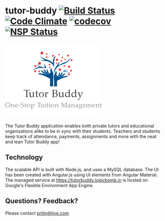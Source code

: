 # tutor-buddy [![Build Status](https://travis-ci.org/pritin-tyagaraj/tutor-buddy.svg?branch=master)](https://travis-ci.org/pritin-tyagaraj/tutor-buddy) [![Code Climate](https://lima.codeclimate.com/github/pritin-tyagaraj/tutor-buddy/badges/gpa.svg)](https://lima.codeclimate.com/github/pritin-tyagaraj/tutor-buddy) [![codecov](https://codecov.io/gh/pritin-tyagaraj/tutor-buddy/branch/master/graph/badge.svg)](https://codecov.io/gh/pritin-tyagaraj/tutor-buddy) [![NSP Status](https://nodesecurity.io/orgs/logicbombin/projects/1609a966-78bb-4389-898d-2415957c6f6a/badge)](https://nodesecurity.io/orgs/logicbombin/projects/1609a966-78bb-4389-898d-2415957c6f6a)

![Tutor Budy Logo](tutor-buddy.png?raw=true "Tutor Buddy")

The Tutor Buddy application enables both private tutors and educational organizations alike to be in sync with their students. Teachers and students keep track of attendance, payments, assignments and more with the neat and lean Tutor Buddy app!

## Technology
The scalable API is built with Node.js, and uses a MySQL database. The UI has been created with Angular.js using UI elements from Angular Material. The managed service at https://tutorbuddy.logicbomb.in is hosted on Google's Flexible Environment App Engine.

## Questions? Feedback?
Please contact pritin@live.com
